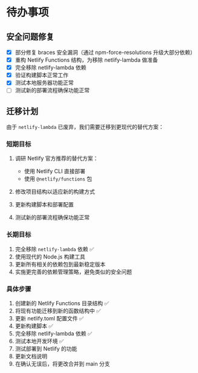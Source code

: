 # 待办事项

## 安全问题修复

- [x] 部分修复 braces 安全漏洞（通过 npm-force-resolutions 升级大部分依赖）
- [x] 重构 Netlify Functions 结构，为移除 netlify-lambda 做准备
- [x] 完全移除 netlify-lambda 依赖
- [x] 验证构建脚本正常工作
- [x] 测试本地服务器功能正常
- [ ] 测试新的部署流程确保功能正常

## 迁移计划

由于 `netlify-lambda` 已废弃，我们需要迁移到更现代的替代方案：

### 短期目标
1. 调研 Netlify 官方推荐的替代方案：
   - 使用 Netlify CLI 直接部署
   - 使用 `@netlify/functions` 包

2. 修改项目结构以适应新的构建方式

3. 更新构建脚本和部署配置

4. 测试新的部署流程确保功能正常

### 长期目标
1. 完全移除 `netlify-lambda` 依赖 ✅
2. 使用现代的 Node.js 构建工具
3. 更新所有相关的依赖包到最新稳定版本
4. 实施更完善的依赖管理策略，避免类似的安全问题

### 具体步骤
1. 创建新的 Netlify Functions 目录结构 ✅
2. 将现有功能迁移到新的函数结构中 ✅
3. 更新 netlify.toml 配置文件 ✅
4. 更新构建脚本 ✅
5. 完全移除 netlify-lambda 依赖 ✅
6. 测试本地开发环境 ✅
7. 测试部署到 Netlify 的功能
8. 更新文档说明
9. 在确认无误后，将更改合并到 main 分支